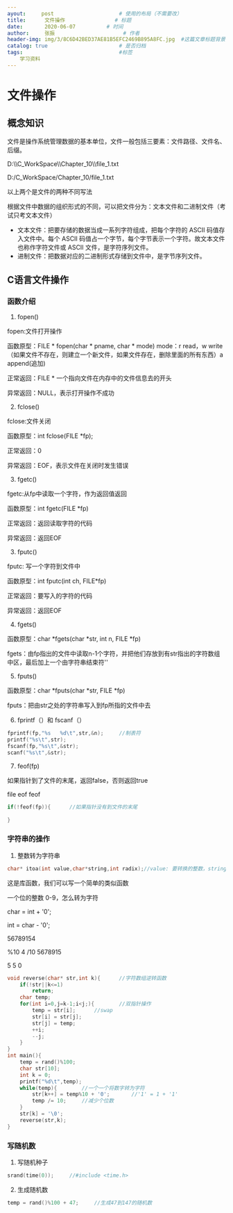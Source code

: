 ```yaml
---
ayout:     post   				    # 使用的布局（不需要改）
title:      文件操作 				# 标题 
date:       2020-06-07			# 时间
author:     张振 						# 作者
header-img: img/3/8C6D42BED37AE81B5EFC2469B895A8FC.jpg 	#这篇文章标题背景图片
catalog: true 						# 是否归档
tags:								#标签
    学习资料
---
```


# 文件操作

## 概念知识

文件是操作系统管理数据的基本单位，文件一般包括三要素：文件路径、文件名、后缀。

D:\\\C_WorkSpace\\\Chapter_10\\\file_1.txt

D:/C_WorkSpace/Chapter_10/file_1.txt

以上两个是文件的两种不同写法

根据文件中数据的组织形式的不同，可以把文件分为：文本文件和二进制文件（考试只考文本文件）

- 文本文件：把要存储的数据当成一系列字符组成，把每个字符的 ASCII 码值存入文件中。每个 ASCII 码值占一个字节，每个字节表示一个字符。故文本文件也称作字符文件或 ASCII 文件，是字符序列文件。
- 进制文件：把数据对应的二进制形式存储到文件中，是字节序列文件。

## C语言文件操作

### 函数介绍

1. fopen()

fopen:文件打开操作

函数原型：FILE * fopen(char * pname, char * mode)		mode：r  read，w write（如果文件不存在，则建立一个新文件，如果文件存在，删除里面的所有东西）a  append(追加)

正常返回：FILE *  一个指向文件在内存中的文件信息去的开头

异常返回：NULL，表示打开操作不成功

2. fclose()

fclose:文件关闭

函数原型：int fclose(FILE *fp);

正常返回：0

异常返回：EOF，表示文件在关闭时发生错误

3. fgetc()

fgetc:从fp中读取一个字符，作为返回值返回 

函数原型：int fgetc(FILE *fp)

正常返回：返回读取字符的代码

异常返回：返回EOF

3. fputc()

fputc: 写一个字符到文件中

函数原型：int fputc(int ch, FILE*fp)

正常返回：要写入的字符的代码

异常返回：返回EOF

4. fgets()

函数原型：char *fgets(char *str, int n, FILE *fp)

fgets：由fp指出的文件中读取n-1个字符，并把他们存放到有str指出的字符数组中区，最后加上一个由字符串结束符''

5. fputs()

函数原型：char *fputs(char *str, FILE *fp)

fputs：把由str之处的字符串写入到fp所指的文件中去

6. fprintf（）和 fscanf（） 

``` c
fprintf(fp,"%s   %d\t",str,&n);		//制表符    
printf("%s\t",str);
fscanf(fp,"%s\t",&str);
scanf("%s\t",&str);
```

7. feof(fp)

如果指针到了文件的末尾，返回false，否则返回true

file eof        feof

``` c
if(!feof(fp)){		//如果指针没有到文件的末尾
    
}
```





### 字符串的操作

1. 整数转为字符串

``` c
char* itoa(int value,char*string,int radix);//value: 要转换的整数，string: 转换后的字符串,radix: 转换进制数，如2,8,10,16 进制等。
```

这是库函数，我们可以写一个简单的类似函数

一个位的整数 0-9，怎么转为字符

char = int + '0';

int = char - '0';

56789154

%10	4			/10      5678915

5		5  		0

``` c
void reverse(char* str,int k){      //字符数组逆转函数
    if(!str||k<=1)
        return;
    char temp;
    for(int i=0,j=k-1;i<j;){		//双指针操作
        temp = str[i];		//swap
        str[i] = str[j];
        str[j] = temp;
        ++i;
        --j;
    }
}
int main(){
    temp = rand()%100;
    char str[10];
    int k = 0;
    printf("%d\t",temp);
    while(temp){        //一个一个将数字转为字符
        str[k++] = temp%10 + '0';       //'1' = 1 + '1'
        temp /= 10;     //减少个位数
    }
    str[k] = '\0';
    reverse(str,k);
}
```

### 写随机数

1. 写随机种子

``` c
srand(time(0));		//#include <time.h>
```

2. 生成随机数

``` c
temp = rand()%100 + 47;		//生成47到147的随机数
```

